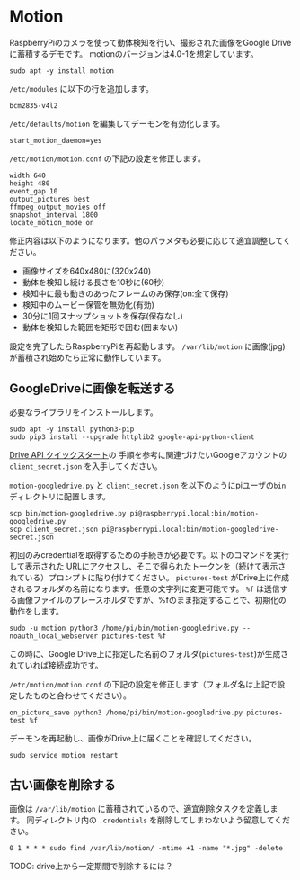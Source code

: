 # Motion
RaspberryPiのカメラを使って動体検知を行い、撮影された画像をGoogle Driveに蓄積するデモです。
motionのバージョンは4.0-1を想定しています。

```
sudo apt -y install motion
```

`/etc/modules` に以下の行を追加します。

```
bcm2835-v4l2
```

`/etc/defaults/motion` を編集してデーモンを有効化します。

```
start_motion_daemon=yes
```

`/etc/motion/motion.conf` の下記の設定を修正します。

```
width 640
height 480
event_gap 10
output_pictures best
ffmpeg_output_movies off
snapshot_interval 1800
locate_motion_mode on
```

修正内容は以下のようになります。他のパラメタも必要に応じて適宜調整してください。

- 画像サイズを640x480に(320x240)
- 動体を検知し続ける長さを10秒に(60秒)
- 検知中に最も動きのあったフレームのみ保存(on:全て保存)
- 検知中のムービー保管を無効化(有効)
- 30分に1回スナップショットを保存(保存なし)
- 動体を検知した範囲を矩形で囲む(囲まない)

設定を完了したらRaspberryPiを再起動します。
`/var/lib/motion` に画像(jpg)が蓄積され始めたら正常に動作しています。

## GoogleDriveに画像を転送する

必要なライブラリをインストールします。
```
sudo apt -y install python3-pip
sudo pip3 install --upgrade httplib2 google-api-python-client
```

[Drive API クイックスタート](https://developers.google.com/drive/v3/web/quickstart/python)の
手順を参考に関連づけたいGoogleアカウントの `client_secret.json` を入手してください。

`motion-googledrive.py` と `client_secret.json` を以下のようにpiユーザの`bin`
ディレクトリに配置します。

```
scp bin/motion-googledrive.py pi@raspberrypi.local:bin/motion-googledrive.py
scp client_secret.json pi@raspberrypi.local:bin/motion-googledrive-secret.json
```

初回のみcredentialを取得するための手続きが必要です。以下のコマンドを実行して表示された
URLにアクセスし、そこで得られたトークンを（続けて表示されている）プロンプトに貼り付けてください。
`pictures-test` がDrive上に作成されるフォルダの名前になります。任意の文字列に変更可能です。
`%f` は送信する画像ファイルのプレースホルダですが、%fのまま指定することで、初期化の動作をします。

```
sudo -u motion python3 /home/pi/bin/motion-googledrive.py --noauth_local_webserver pictures-test %f
```

この時に、Google Drive上に指定した名前のフォルダ(`pictures-test`)が生成されていれば接続成功です。

`/etc/motion/motion.conf` の下記の設定を修正します（フォルダ名は上記で設定したものと合わせてください）。

```
on_picture_save python3 /home/pi/bin/motion-googledrive.py pictures-test %f
```

デーモンを再起動し、画像がDrive上に届くことを確認してください。

```
sudo service motion restart
```

## 古い画像を削除する
画像は `/var/lib/motion` に蓄積されているので、適宜削除タスクを定義します。
同ディレクトリ内の `.credentials` を削除してしまわないよう留意してください。

```
0 1 * * * sudo find /var/lib/motion/ -mtime +1 -name "*.jpg" -delete
```

TODO: drive上から一定期間で削除するには？

